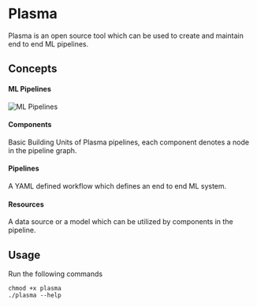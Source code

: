 # Plasma 

Plasma is an open source tool which can be used to create and maintain
end to end ML pipelines. 


## Concepts

#### ML Pipelines

![ML Pipelines](https://miro.medium.com/max/1688/1*rJGhyaChhnN_f4pg_T4__A.png)

#### Components

Basic Building Units of Plasma pipelines, each component denotes a node in
the pipeline graph.

#### Pipelines

A YAML defined workflow which defines an end to end ML system.

#### Resources

A data source or a model which can be utilized by components in the pipeline.

## Usage

Run the following commands

    chmod +x plasma
    ./plasma --help
